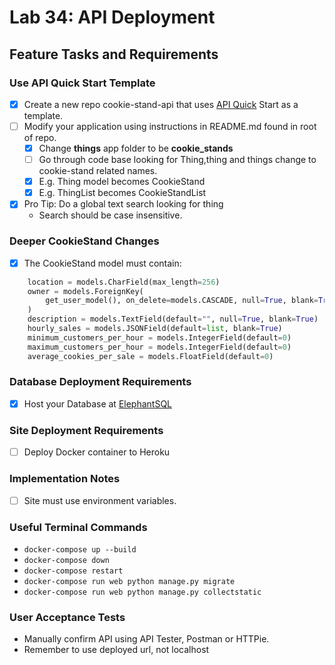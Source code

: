 # Lab 34: API Deployment

## Feature Tasks and Requirements

### Use API Quick Start Template
- [x] Create a new repo cookie-stand-api that uses [API Quick](https://github.com/codefellows/python-401-api-quickstart) Start as a template.
- [ ] Modify your application using instructions in README.md found in root of repo.
    - [x] Change **things** app folder to be **cookie_stands**
    - [ ] Go through code base looking for Thing,thing and things change to cookie-stand related names.
    - [x] E.g. Thing model becomes CookieStand
    - [x] E.g. ThingList becomes CookieStandList
- [x] Pro Tip: Do a global text search looking for thing
    - Search should be case insensitive.

### Deeper CookieStand Changes
- [x] The CookieStand model must contain:

```python
    location = models.CharField(max_length=256)
    owner = models.ForeignKey(
        get_user_model(), on_delete=models.CASCADE, null=True, blank=True
    )
    description = models.TextField(default="", null=True, blank=True)
    hourly_sales = models.JSONField(default=list, blank=True)
    minimum_customers_per_hour = models.IntegerField(default=0)
    maximum_customers_per_hour = models.IntegerField(default=0)
    average_cookies_per_sale = models.FloatField(default=0)
```

### Database Deployment Requirements
- [x] Host your Database at [ElephantSQL](https://www.elephantsql.com/)

### Site Deployment Requirements
- [ ] Deploy Docker container to Heroku

### Implementation Notes
- [ ]  Site must use environment variables.

### Useful Terminal Commands
- `docker-compose up --build`
- `docker-compose down`
- `docker-compose restart`
- `docker-compose run web python manage.py migrate`
- `docker-compose run web python manage.py collectstatic`

### User Acceptance Tests
- Manually confirm API using API Tester, Postman or HTTPie.
- Remember to use deployed url, not localhost
